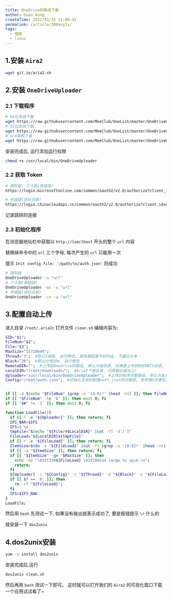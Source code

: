 ```yaml
---
title: OneDrive的离线下载
author: huan_kong
createTime: 2022/01/15 11:06:42
permalink: /article/300avy1y/
tags: 
  - 电脑
  - linux
---
```


## 1.安装 `Aira2`

~~~ sh
wget git.io/aria2.sh
~~~

## 2.安装 `OneDriveUploader`

### 2.1 下载程序

~~~sh
# 64位系统下载
wget https://raw.githubusercontent.com/MoeClub/OneList/master/OneDriveUploader/amd64/linux/OneDriveUploader -P /usr/local/bin/
# 32位系统下载
wget https://raw.githubusercontent.com/MoeClub/OneList/master/OneDriveUploader/i386/linux/ OneDriveUploader -P /usr/local/bin/
# arm架构下载
wget https://raw.githubusercontent.com/MoeClub/OneList/master/OneDriveUploader/arm/linux/OneDriveUploader -P /usr/local/bin/
~~~

安装完成后, 运行添加运行权限

~~~sh
chmod +x /usr/local/bin/OneDriveUploader
~~~

### 2.2 获取 Token

~~~sh
# 国际版, 个人版(家庭版)
https://login.microsoftonline.com/common/oauth2/v2.0/authorize?client_id=78d4dc35-7e46-42c6-9023-2d39314433a5&amp;response_type=code&amp;redirect_uri=http://localhost/onedrive-login&amp;response_mode=query&amp;scope=offline_access%20User.Read%20Files.ReadWrite.All

# 中国版(世纪互联)
https://login.chinacloudapi.cn/common/oauth2/v2.0/authorize?client_id=dfe36e60-6133-48cf-869f-4d15b8354769&amp;response_type=code&amp;redirect_uri=http://localhost/onedrive-login&amp;response_mode=query&amp;scope=offline_access%20User.Read%20Files.ReadWrite.All
~~~

记录跳转的连接

### 2.3 初始化程序

在浏览器地址栏中获取以 `http://loaclhost` 开头的整个 `url` 内容

替换掉命令中的 `url` 三个字母, 每次产生的 `url` 只能用一次

提示 `Init config file: '/path/to/auth.json'` 则成功

~~~sh
# 国际版
OneDriveUploader -a "url"
# 个人版(家庭版)
OneDriveUploader -ms -a "url"
# 中国版(世纪互联)
OneDriveUploader -cn -a "url"
~~~

## 3.配置自动上传

进入目录 `/root/.aria2c` 打开文件 `clean.sh` 编辑内容为:

~~~sh
GID="$1";
FileNum="$2";
File="$3";
MaxSize="15728640";
Thread="3";  #默认3线程, 自行修改, 服务器配置不好的话, 不建议太多
Block="20";  #默认分块20m, 自行修改
RemoteDIR="";  #上传到Onedrive的路径, 默认为根目录, 如果要上传到MOERATS目录, ""里面请填成MOERATS
LocalDIR="/root/downloads/";  #Aria2下载目录, 记得最后面加上/
Uploader="/usr/local/bin/OneDriveUploader";  #上传的程序完整路径, 默认为本文安装的目录
Config="/root/auth.json";  #初始化生成的配置auth.json绝对路径, 参考第3步骤生成的路径


if [[ -z $(echo "$FileNum" |grep -o '[0-9]*' |head -n1) ]]; then FileNum='0'; fi
if [[ "$FileNum" -le '0' ]]; then exit 0; fi
if [[ "$#" != '3' ]]; then exit 0; fi

function LoadFile(){
  if [[ ! -e "${Uploader}" ]]; then return; fi
  IFS_BAK=$IFS
  IFS=$'\n'
  tmpFile="$(echo "${File/#$LocalDIR}" |cut -f1 -d'/')"
  FileLoad="${LocalDIR}${tmpFile}"
  if [[ ! -e "${FileLoad}" ]]; then return; fi
  ItemSize=$(du -s "${FileLoad}" |cut -f1 |grep -o '[0-9]*' |head -n1)
  if [[ -z "$ItemSize" ]]; then return; fi
  if [[ "$ItemSize" -ge "$MaxSize" ]]; then
    echo -ne "\033[33m${FileLoad} \033[0mtoo large to spik.\n";
    return;
  fi
  ${Uploader} -c "${Config}" -t "${Thread}" -b "${Block}" -s "${FileLoad}" -r "${RemoteDIR}"
  if [[ $? == '0' ]]; then
    rm -rf "${FileLoad}";
  fi
  IFS=$IFS_BAK
}
LoadFile;
~~~

然后用 `bash` 先测试一下, 如果没有输出就表示成功了, 要是报错提示 `\r` 什么的

就安装一下 `dos2unix`  

## 4.dos2unix安装

~~~sh
yum -y install dos2unix
~~~

安装完成后,运行

~~~sh
dos2unix clean.sh
~~~

然后再用 `bash` 测试一下即可。
这时就可以打开我们的 `Aira2` 的可视化窗口下载一个应用试试看了~
